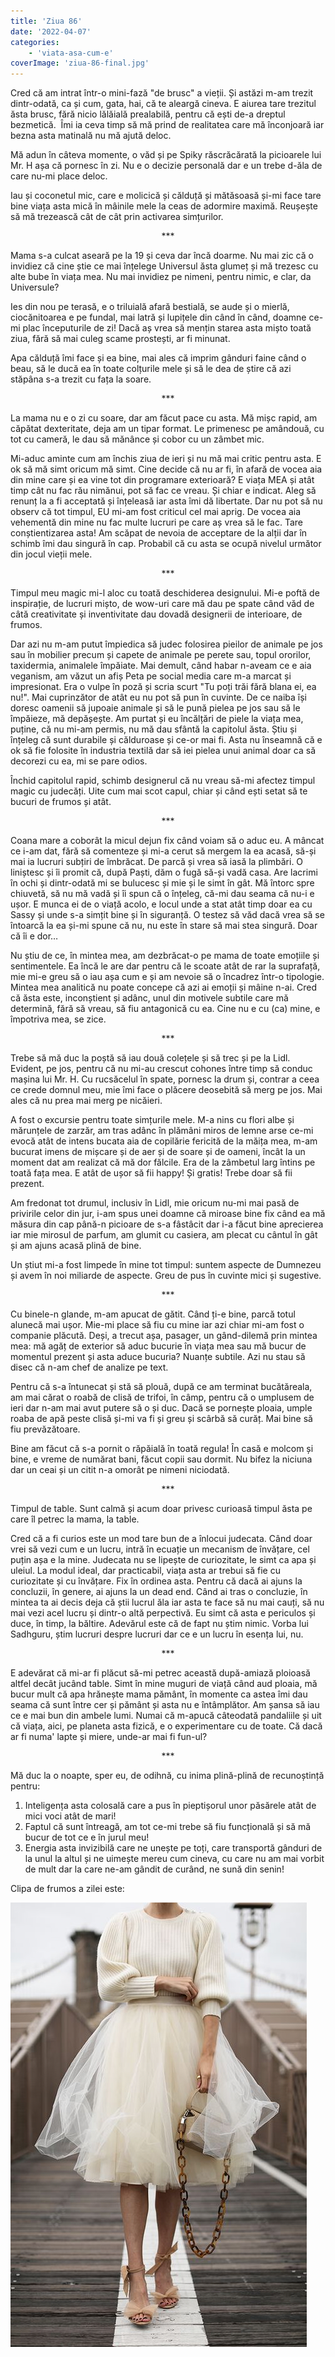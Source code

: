```yaml
---
title: 'Ziua 86'
date: '2022-04-07'
categories:
    - 'viata-asa-cum-e'
coverImage: 'ziua-86-final.jpg'
---
```


Cred că am intrat într-o mini-fază "de brusc" a vieții. Și astăzi m-am trezit dintr-odată, ca și cum, gata, hai, că te aleargă cineva. E aiurea tare trezitul ăsta brusc, fără nicio lălăială prealabilă, pentru că ești de-a dreptul bezmetică.  Îmi ia ceva timp să mă prind de realitatea care mă înconjoară iar bezna asta matinală nu mă ajută deloc.

Mă adun în câteva momente, o văd și pe Spiky răscrăcărată la picioarele lui Mr. H așa că pornesc în zi. Nu e o decizie personală dar e un trebe d-ăla de care nu-mi place deloc.

Iau și coconetul mic, care e molicică și călduță și mătăsoasă și-mi face tare bine viața asta mică în mâinile mele la ceas de adormire maximă. Reușește să mă trezească cât de cât prin activarea simțurilor.

<p style="text-align: center;">***</p>

Mama s-a culcat aseară pe la 19 și ceva dar încă doarme. Nu mai zic că o invidiez că cine știe ce mai înțelege Universul ăsta glumeț și mă trezesc cu alte bube în viața mea. Nu mai invidiez pe nimeni, pentru nimic, e clar, da Universule?

Ies din nou pe terasă, e o triluială afară bestială, se aude și o mierlă, ciocănitoarea e pe fundal, mai latră și lupițele din când în când, doamne ce-mi plac începuturile de zi! Dacă aș vrea să mențin starea asta mișto toată ziua, fără să mai culeg scame prostești, ar fi minunat.

Apa călduță îmi face și ea bine, mai ales că imprim gânduri faine când o beau, să le ducă ea în toate colțurile mele și să le dea de știre că azi stăpâna s-a trezit cu fața la soare.

<p style="text-align: center;">***</p>

La mama nu e o zi cu soare, dar am făcut pace cu asta. Mă mișc rapid, am căpătat dexteritate, deja am un tipar format. Le primenesc pe amândouă, cu tot cu cameră, le dau să mănânce și cobor cu un zâmbet mic.

Mi-aduc aminte cum am închis ziua de ieri și nu mă mai critic pentru asta. E ok să mă simt oricum mă simt. Cine decide că nu ar fi, în afară de vocea aia din mine care și ea vine tot din programare exterioară? E viața MEA și atât timp cât nu fac rău nimănui, pot să fac ce vreau. Și chiar e indicat. Aleg să renunț la a fi acceptată și înțeleasă iar asta îmi dă libertate. Dar nu pot să nu observ că tot timpul, EU mi-am fost criticul cel mai aprig. De vocea aia vehementă din mine nu fac multe lucruri pe care aș vrea să le fac. Tare conștientizarea asta! Am scăpat de nevoia de acceptare de la alții dar în schimb îmi dau singură în cap. Probabil că cu asta se ocupă nivelul următor din jocul vieții mele.

<p style="text-align: center;">***</p>

Timpul meu magic mi-l aloc cu toată deschiderea designului. Mi-e poftă de inspirație, de lucruri mișto, de wow-uri care mă dau pe spate când văd de câtă creativitate și inventivitate dau dovadă designerii de interioare, de frumos.

Dar azi nu m-am putut împiedica să judec folosirea pieilor de animale pe jos sau în mobilier precum și capete de animale pe perete sau, topul ororilor, taxidermia, animalele împăiate. Mai demult, când habar n-aveam ce e aia veganism, am văzut un afiș Peta pe social media care m-a marcat și impresionat. Era o vulpe în poză și scria scurt "Tu poți trăi fără blana ei, ea nu!". Mai cuprinzător de atât eu nu pot să pun în cuvinte. De ce naiba își doresc oamenii să jupoaie animale și să le pună pielea pe jos sau să le împăieze, mă depășește. Am purtat și eu încălțări de piele la viața mea, puține, că nu mi-am permis, nu mă dau sfântă la capitolul ăsta. Știu și înțeleg că sunt durabile și călduroase și ce-or mai fi. Asta nu înseamnă că e ok să fie folosite în industria textilă dar să iei pielea unui animal doar ca să decorezi cu ea, mi se pare odios.

Închid capitolul rapid, schimb designerul că nu vreau să-mi afectez timpul magic cu judecăți. Uite cum mai scot capul, chiar și când ești setat să te bucuri de frumos și atât.

<p style="text-align: center;">***</p>

Coana mare a coborât la micul dejun fix când voiam să o aduc eu. A mâncat ce i-am dat, fără să comenteze și mi-a cerut să mergem la ea acasă, să-și mai ia lucruri subțiri de îmbrăcat. De parcă și vrea să iasă la plimbări. O liniștesc și îi promit că, după Paști, dăm o fugă să-și vadă casa. Are lacrimi în ochi și dintr-odată mi se bulucesc și mie și le simt în gât. Mă întorc spre chiuvetă, să nu mă vadă și îi spun că o înțeleg, că-mi dau seama că nu-i e ușor. E munca ei de o viață acolo, e locul unde a stat atât timp doar ea cu Sassy și unde s-a simțit bine și în siguranță. O testez să văd dacă vrea să se întoarcă la ea și-mi spune că nu, nu este în stare să mai stea singură. Doar că îi e dor…

Nu știu de ce, în mintea mea, am dezbrăcat-o pe mama de toate emoțiile și sentimentele. Ea încă le are dar pentru că le scoate atât de rar la suprafață, mie mi-e greu să o iau așa cum e și am nevoie să o încadrez într-o tipologie. Mintea mea analitică nu poate concepe că azi ai emoții și mâine n-ai. Cred că ăsta este, inconștient și adânc, unul din motivele subtile care mă determină, fără să vreau, să fiu antagonică cu ea. Cine nu e cu (ca) mine, e împotriva mea, se zice.

<p style="text-align: center;">***</p>

Trebe să mă duc la poștă să iau două colețele și să trec și pe la Lidl. Evident, pe jos, pentru că nu mi-au crescut cohones între timp să conduc mașina lui Mr. H. Cu rucsăcelul în spate, pornesc la drum și, contrar a ceea ce crede domnul meu, mie îmi face o plăcere deosebită să merg pe jos. Mai ales că nu prea mai merg pe nicăieri.

A fost o excursie pentru toate simțurile mele. M-a nins cu flori albe și mărunțele de zarzăr, am tras adânc în plămâni miros de lemne arse ce-mi evocă atât de intens bucata aia de copilărie fericită de la măița mea, m-am bucurat imens de mișcare și de aer și de soare și de oameni, încât la un moment dat am realizat că mă dor fălcile. Era de la zâmbetul larg întins pe toată fața mea. E atât de ușor să fii happy! Și gratis! Trebe doar să fii prezent.

Am fredonat tot drumul, inclusiv în Lidl, mie oricum nu-mi mai pasă de privirile celor din jur, i-am spus unei doamne că miroase bine fix când ea mă măsura din cap până-n picioare de s-a fâstâcit dar i-a făcut bine aprecierea iar mie mirosul de parfum, am glumit cu casiera, am plecat cu cântul în gât și am ajuns acasă plină de bine.

Un știut mi-a fost limpede în mine tot timpul: suntem aspecte de Dumnezeu și avem în noi miliarde de aspecte. Greu de pus în cuvinte mici și sugestive.

<p style="text-align: center;">***</p>

Cu binele-n glande, m-am apucat de gătit. Când ți-e bine, parcă totul alunecă mai ușor. Mie-mi place să fiu cu mine iar azi chiar mi-am fost o companie plăcută. Deși, a trecut așa, pasager, un gând-dilemă prin mintea mea: mă agăț de exterior să aduc bucurie în viața mea sau mă bucur de momentul prezent și asta aduce bucuria? Nuanțe subtile. Azi nu stau să disec că n-am chef de analize pe text.

Pentru că s-a întunecat și stă să plouă, după ce am terminat bucătăreala, am mai cărat o roabă de clisă de trifoi, în câmp, pentru că o umplusem de ieri dar n-am mai avut putere să o și duc. Dacă se pornește ploaia, umple roaba de apă peste clisă și-mi va fi și greu și scârbă să curăț. Mai bine să fiu prevăzătoare.

Bine am făcut că s-a pornit o răpăială în toată regula! În casă e molcom și bine, e vreme de numărat bani, făcut copii sau dormit. Nu bifez la niciuna dar un ceai și un citit n-a omorât pe nimeni niciodată.

<p style="text-align: center;">***</p>

Timpul de table. Sunt calmă și acum doar privesc curioasă timpul ăsta pe care îl petrec la mama, la table.

Cred că a fi curios este un mod tare bun de a înlocui judecata. Când doar vrei să vezi cum e un lucru, intră în ecuație un mecanism de învățare, cel puțin așa e la mine. Judecata nu se lipește de curiozitate, le simt ca apa și uleiul. La modul ideal, dar practicabil, viața asta ar trebui să fie cu curiozitate și cu învățare. Fix în ordinea asta. Pentru că dacă ai ajuns la concluzii, în genere, ai ajuns la un dead end. Când ai tras o concluzie, în mintea ta ai decis deja că știi lucrul ăla iar asta te face să nu mai cauți, să nu mai vezi acel lucru și dintr-o altă perpectivă. Eu simt că asta e periculos și duce, în timp, la băltire. Adevărul este că de fapt nu știm nimic. Vorba lui Sadhguru, știm lucruri despre lucruri dar ce e un lucru în esența lui, nu.

<p style="text-align: center;">***</p>

E adevărat că mi-ar fi plăcut să-mi petrec această după-amiază ploioasă altfel decât jucând table. Simt în mine muguri de viață când aud ploaia, mă bucur mult că apa hrănește mama pământ, în momente ca astea îmi dau seama că sunt între cer și pământ și asta nu e întâmplător. Am șansa să iau ce e mai bun din ambele lumi. Numai că m-apucă câteodată pandaliile și uit că viața, aici, pe planeta asta fizică, e o experimentare cu de toate. Că dacă ar fi numa' lapte și miere, unde-ar mai fi fun-ul?

<p style="text-align: center;">***</p>

Mă duc la o noapte, sper eu, de odihnă, cu inima plină-plină de recunoștință pentru:

1. Inteligența asta colosală care a pus în pieptișorul unor păsărele atât de mici voci atât de mari!
2. Faptul că sunt întreagă, am tot ce-mi trebe să fiu funcțională și să mă bucur de tot ce e în jurul meu!
3. Energia asta invizibilă care ne unește pe toți, care transportă gânduri de la unul la altul și ne uimește mereu cum cineva, cu care nu am mai vorbit de mult dar la care ne-am gândit de curând, ne sună din senin!

Clipa de frumos a zilei este:

![](images/outfit.jpeg)
